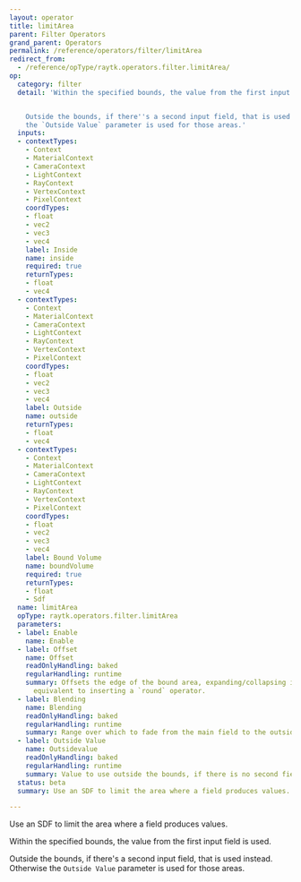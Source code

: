 ```yaml
---
layout: operator
title: limitArea
parent: Filter Operators
grand_parent: Operators
permalink: /reference/operators/filter/limitArea
redirect_from:
  - /reference/opType/raytk.operators.filter.limitArea/
op:
  category: filter
  detail: 'Within the specified bounds, the value from the first input field is used.


    Outside the bounds, if there''s a second input field, that is used instead. Otherwise
    the `Outside Value` parameter is used for those areas.'
  inputs:
  - contextTypes:
    - Context
    - MaterialContext
    - CameraContext
    - LightContext
    - RayContext
    - VertexContext
    - PixelContext
    coordTypes:
    - float
    - vec2
    - vec3
    - vec4
    label: Inside
    name: inside
    required: true
    returnTypes:
    - float
    - vec4
  - contextTypes:
    - Context
    - MaterialContext
    - CameraContext
    - LightContext
    - RayContext
    - VertexContext
    - PixelContext
    coordTypes:
    - float
    - vec2
    - vec3
    - vec4
    label: Outside
    name: outside
    returnTypes:
    - float
    - vec4
  - contextTypes:
    - Context
    - MaterialContext
    - CameraContext
    - LightContext
    - RayContext
    - VertexContext
    - PixelContext
    coordTypes:
    - float
    - vec2
    - vec3
    - vec4
    label: Bound Volume
    name: boundVolume
    required: true
    returnTypes:
    - float
    - Sdf
  name: limitArea
  opType: raytk.operators.filter.limitArea
  parameters:
  - label: Enable
    name: Enable
  - label: Offset
    name: Offset
    readOnlyHandling: baked
    regularHandling: runtime
    summary: Offsets the edge of the bound area, expanding/collapsing it. This is
      equivalent to inserting a `round` operator.
  - label: Blending
    name: Blending
    readOnlyHandling: baked
    regularHandling: runtime
    summary: Range over which to fade from the main field to the outside field/param.
  - label: Outside Value
    name: Outsidevalue
    readOnlyHandling: baked
    regularHandling: runtime
    summary: Value to use outside the bounds, if there is no second field input.
  status: beta
  summary: Use an SDF to limit the area where a field produces values.

---
```



Use an SDF to limit the area where a field produces values.

Within the specified bounds, the value from the first input field is used.

Outside the bounds, if there's a second input field, that is used instead. Otherwise the `Outside Value` parameter is used for those areas.